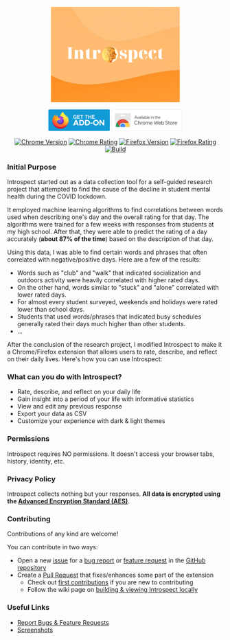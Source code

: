<p align="center">
<img alt="Banner" src="https://raw.githubusercontent.com/YashTotale/introspect/main/static/banners/banner920.png" width="300px">
</p>

<p align="center">
<a href="https://addons.mozilla.org/en-US/firefox/addon/introspect/"><img height="50" alt="Firefox Add-On" src="https://raw.githubusercontent.com/YashTotale/introspect/main/static/browsers/firefox.png"></a>
<a href="https://chromewebstore.google.com/detail/introspect/bbdoepdgmnjbcgmhgkfmnfcomjjoepcp"><img height="50" alt="Chrome Extension" src="https://raw.githubusercontent.com/YashTotale/introspect/main/static/browsers/chrome.png"></a>
</p>

<p align="center">
<a href="https://chrome.google.com/webstore/detail/introspect/bbdoepdgmnjbcgmhgkfmnfcomjjoepcp"><img src="https://img.shields.io/chrome-web-store/v/bbdoepdgmnjbcgmhgkfmnfcomjjoepcp?logo=google-chrome&logoColor=FFFFFF&labelColor=000000&label=Version&style=flat-square" alt="Chrome Version"></a>
<a href="https://chrome.google.com/webstore/detail/introspect/bbdoepdgmnjbcgmhgkfmnfcomjjoepcp/reviews"><img src="https://img.shields.io/chrome-web-store/rating/bbdoepdgmnjbcgmhgkfmnfcomjjoepcp?logo=google-chrome&logoColor=FFFFFF&labelColor=000000&label=Rating&style=flat-square" alt="Chrome Rating"></a>
<a href="https://addons.mozilla.org/en-US/firefox/addon/introspect/"><img src="https://img.shields.io/amo/v/introspect?logo=firefox-browser&logoColor=FFFFFF&labelColor=000000&label=Version&style=flat-square" alt="Firefox Version"></a>
<a href="https://addons.mozilla.org/en-US/firefox/addon/introspect/"><img src="https://img.shields.io/amo/rating/introspect?logo=firefox-browser&logoColor=FFFFFF&labelColor=000000&label=Rating&style=flat-square" alt="Firefox Rating"></a>
<a href="https://github.com/YashTotale/introspect/actions/workflows/integrate.yml?query=branch%3Amain"><img src="https://img.shields.io/github/actions/workflow/status/YashTotale/introspect/integrate.yml?branch=main&logo=github&logoColor=FFFFFF&labelColor=000000&label=Build&style=flat-square" alt="Build"></a>
</p>

### Initial Purpose

Introspect started out as a data collection tool for a self-guided research project that attempted to find the cause of the decline in student mental health during the COVID lockdown.

It employed machine learning algorithms to find correlations between words used when describing one's day and the overall rating for that day. The algorithms were trained for a few weeks with responses from students at my high school. After that, they were able to predict the rating of a day accurately (**about 87% of the time**) based on the description of that day.

Using this data, I was able to find certain words and phrases that often correlated with negative/positive days. Here are a few of the results:

- Words such as "club" and "walk" that indicated socialization and outdoors activity were heavily correlated with higher rated days.
- On the other hand, words similar to "stuck" and "alone" correlated with lower rated days.
- For almost every student surveyed, weekends and holidays were rated lower than school days.
- Students that used words/phrases that indicated busy schedules generally rated their days much higher than other students.
- ...

After the conclusion of the research project, I modified Introspect to make it a Chrome/Firefox extension that allows users to rate, describe, and reflect on their daily lives. Here's how you can use Introspect:

### What can you do with Introspect?

- Rate, describe, and reflect on your daily life
- Gain insight into a period of your life with informative statistics
- View and edit any previous response
- Export your data as CSV
- Customize your experience with dark & light themes

### Permissions

Introspect requires NO permissions. It doesn't access your browser tabs, history, identity, etc.

### Privacy Policy

Introspect collects nothing but your responses. **All data is encrypted using the [Advanced Encryption Standard (AES)](https://en.wikipedia.org/wiki/Advanced_Encryption_Standard)**.

### Contributing

Contributions of any kind are welcome!

You can contribute in two ways:

- Open a new [issue](https://github.com/YashTotale/introspect/issues) for a [bug report](https://github.com/YashTotale/introspect/issues/new?labels=bug&template=bug_report.md) or [feature request](https://github.com/YashTotale/introspect/issues/new?labels=enhancement&template=feature_request.md) in the [GitHub repository](https://github.com/YashTotale/introspect)
- Create a [Pull Request](https://github.com/YashTotale/introspect/pulls) that fixes/enhances some part of the extension
  - Check out [first contributions](https://github.com/firstcontributions/first-contributions) if you are new to contributing
  - Follow the wiki page on [building & viewing Introspect locally](https://github.com/YashTotale/introspect/wiki/Building-&-Viewing-Locally)

### Useful Links

- [Report Bugs & Feature Requests](https://github.com/YashTotale/introspect/issues/new/choose)
- [Screenshots](https://github.com/YashTotale/introspect/tree/main/static/screenshots)
